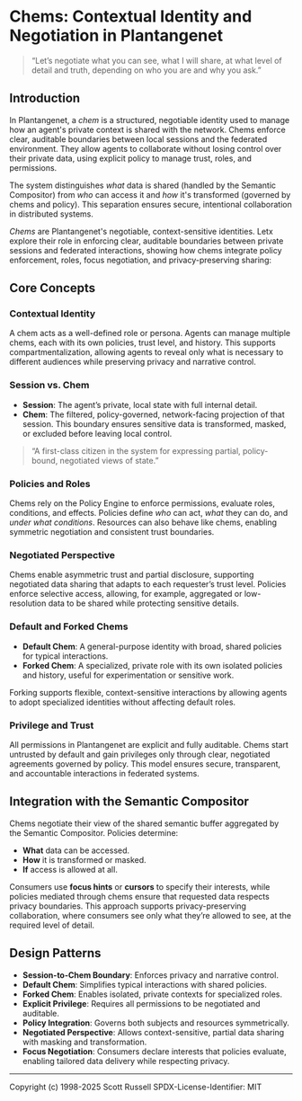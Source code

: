 # Chems: Contextual Identity and Negotiation in Plantangenet

> “Let’s negotiate what you can see, what I will share, at what level of detail and truth, depending on who you are and why you ask.”

## Introduction

In Plantangenet, a *chem* is a structured, negotiable identity used to manage how an agent's private context is shared with the network. Chems enforce clear, auditable boundaries between local sessions and the federated environment. They allow agents to collaborate without losing control over their private data, using explicit policy to manage trust, roles, and permissions.

The system distinguishes *what* data is shared (handled by the Semantic Compositor) from *who* can access it and *how* it's transformed (governed by chems and policy). This separation ensures secure, intentional collaboration in distributed systems.

*Chems* are Plantangenet's negotiable, context-sensitive identities. Letx explore their role in enforcing clear, auditable boundaries between private sessions and federated interactions, showing how chems integrate policy enforcement, roles, focus negotiation, and privacy-preserving sharing:

## Core Concepts

### Contextual Identity

A chem acts as a well-defined role or persona. Agents can manage multiple chems, each with its own policies, trust level, and history. This supports compartmentalization, allowing agents to reveal only what is necessary to different audiences while preserving privacy and narrative control.

### Session vs. Chem

* **Session**: The agent’s private, local state with full internal detail.
* **Chem**: The filtered, policy-governed, network-facing projection of that session. This boundary ensures sensitive data is transformed, masked, or excluded before leaving local control.

> “A first-class citizen in the system for expressing partial, policy-bound, negotiated views of state.”

### Policies and Roles

Chems rely on the Policy Engine to enforce permissions, evaluate roles, conditions, and effects. Policies define *who* can act, *what* they can do, and *under what conditions*. Resources can also behave like chems, enabling symmetric negotiation and consistent trust boundaries.

### Negotiated Perspective

Chems enable asymmetric trust and partial disclosure, supporting negotiated data sharing that adapts to each requester’s trust level. Policies enforce selective access, allowing, for example, aggregated or low-resolution data to be shared while protecting sensitive details.

### Default and Forked Chems

* **Default Chem**: A general-purpose identity with broad, shared policies for typical interactions.
* **Forked Chem**: A specialized, private role with its own isolated policies and history, useful for experimentation or sensitive work.

Forking supports flexible, context-sensitive interactions by allowing agents to adopt specialized identities without affecting default roles.

### Privilege and Trust

All permissions in Plantangenet are explicit and fully auditable. Chems start untrusted by default and gain privileges only through clear, negotiated agreements governed by policy. This model ensures secure, transparent, and accountable interactions in federated systems.

## Integration with the Semantic Compositor

Chems negotiate their view of the shared semantic buffer aggregated by the Semantic Compositor. Policies determine:

* **What** data can be accessed.
* **How** it is transformed or masked.
* **If** access is allowed at all.

Consumers use **focus hints** or **cursors** to specify their interests, while policies mediated through chems ensure that requested data respects privacy boundaries. This approach supports privacy-preserving collaboration, where consumers see only what they’re allowed to see, at the required level of detail.

## Design Patterns

* **Session-to-Chem Boundary**: Enforces privacy and narrative control.
* **Default Chem**: Simplifies typical interactions with shared policies.
* **Forked Chem**: Enables isolated, private contexts for specialized roles.
* **Explicit Privilege**: Requires all permissions to be negotiated and auditable.
* **Policy Integration**: Governs both subjects and resources symmetrically.
* **Negotiated Perspective**: Allows context-sensitive, partial data sharing with masking and transformation.
* **Focus Negotiation**: Consumers declare interests that policies evaluate, enabling tailored data delivery while respecting privacy.

---
Copyright (c) 1998-2025 Scott Russell
SPDX-License-Identifier: MIT 